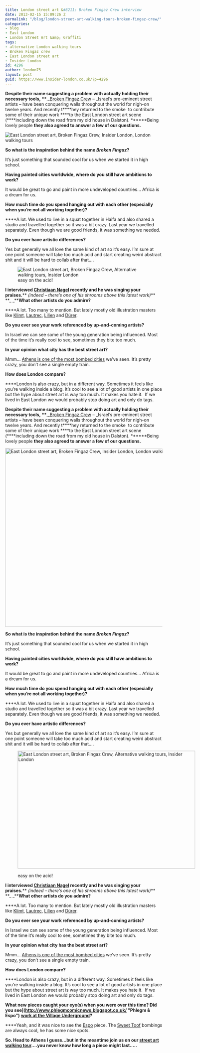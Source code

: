 ```yaml
---
title: London street art &#8211; Broken Fingaz Crew interview
date: 2013-02-15 15:09:26 Z
permalink: "/blog/london-street-art-walking-tours-broken-fingaz-crew/"
categories:
- blog
- East London
- London Street Art &amp; Graffiti
tags:
- alternative London walking tours
- Broken Fingaz crew
- East London street art
- Insider London
id: 4296
author: london75
layout: post
guid: https://www.insider-london.co.uk/?p=4296
---
```


****Despite their name suggesting a problem with actually holding their necessary tools, **[ ](http://brokenfingaz.com/ "Broken Fingaz Crew")****_[Broken Fingaz Crew](http://brokenfingaz.com/ "Broken Fingaz Crew") &#8211; _Israel&#8217;s pre-eminent street artists &#8211; have been conquering walls throughout the world for nigh-on twelve years. And recently t****hey returned to the smoke  to contribute some of their unique work ****to the East London street art scene (****including down the road from my old house in Dalston). ******Being lovely people ****they also agreed to answer a few of our questions.****

<img class="alignnone size-full wp-image-4309" alt="East London street art, Broken Fingaz Crew, Insider London, London walking tours" src="/wp-content/uploads/2013/02/BFC1A.jpg" />

**So what is the inspiration behind the name _Broken Fingaz_?**

It&#8217;s just something that sounded cool for us when we started it in high school.

**Having painted cities worldwide, where do you still have ambitions to work?**

It would be great to go and paint in more undeveloped countries… Africa is a dream for us.

**How much time do you spend hanging out with each other (especially when you&#8217;re not all working together)?**

****A lot. We used to live in a squat together in Haifa and also shared a studio and travelled together so it was a bit crazy. Last year we travelled separately. Even though we are good friends, it was something we needed.

**Do you ever have artistic differences?**

Yes but generally we all love the same kind of art so it&#8217;s easy. I’m sure at one point someone will take too much acid and start creating weird abstract shit and it will be hard to collab after that&#8230;.

<figure>
<img alt="East London street art, Broken Fingaz Crew, Alternative walking tours, Insider London" src="/wp-content/uploads/2013/02/BFC2A.jpg" />
<figcaption>easy on the acid!</figcaption></figure>

**I interviewed [Christiaan Nagel](/london-street-art-tours-christiaan-nage/ "Christiaan Nagel") recently and he was singing your praises.**** _(indeed – there’s one of his shrooms above this latest work)_** **_ _****What other artists do you admire?**

****A lot. Too many to mention. But lately mostly old illustration masters like [Klimt](http://www.klimt.com/en/gallery/women.html "Gustav Klimt"), [Lautrec](http://en.wikipedia.org/wiki/Henri_de_Toulouse-Lautrec "Lautrec"), [Lilien](http://en.wikipedia.org/wiki/File:Lilien,_efraim_moses_sketch_for_a_carpet.jpg "Efraim Lilien") and [Dürer](http://www.artcyclopedia.com/feature-2003-02.html "Dürer").

**Do you ever see your work referenced by up-and-coming artists?**

In Israel we can see some of the young generation being influenced. Most of the time it&#8217;s really cool to see, sometimes they bite too much.

**In your opinion what city has the best street art?**

Mmm… [Athens is one of the most bombed cities](http://www.youtube.com/watch?feature=fvwp&v=8cTHAznGYK4&NR=1 "Bombed Athens") we’ve seen. It&#8217;s pretty crazy, you don&#8217;t see a single empty train.

**How does London compare?**

****London is also crazy, but in a different way. Sometimes it feels like you’re walking inside a blog. It&#8217;s cool to see a lot of good artists in one place but the hype about street art is way too much. It makes you hate it.  If we lived in East London we would probably stop doing art and only do tags.

****Despite their name suggesting a problem with actually holding their necessary tools, **[ ](http://brokenfingaz.com/ "Broken Fingaz Crew")****_[Broken Fingaz Crew](http://brokenfingaz.com/ "Broken Fingaz Crew") &#8211; _Israel&#8217;s pre-eminent street artists &#8211; have been conquering walls throughout the world for nigh-on twelve years. And recently t****hey returned to the smoke  to contribute some of their unique work ****to the East London street art scene (****including down the road from my old house in Dalston). ******Being lovely people ****they also agreed to answer a few of our questions.****

<a href="/london-street-art-walking-tours-broken-fingaz-crew/" rel="attachment wp-att-4309"><img class="alignnone size-full wp-image-4309" alt="East London street art, Broken Fingaz Crew, Insider London, London walking tours" src="/wp-content/uploads/2013/02/BFC1A.jpg" width="569" height="574" /></a>

**So what is the inspiration behind the name _Broken Fingaz_?**

It&#8217;s just something that sounded cool for us when we started it in high school.

**Having painted cities worldwide, where do you still have ambitions to work?**

It would be great to go and paint in more undeveloped countries… Africa is a dream for us.

**How much time do you spend hanging out with each other (especially when you&#8217;re not all working together)?**

****A lot. We used to live in a squat together in Haifa and also shared a studio and travelled together so it was a bit crazy. Last year we travelled separately. Even though we are good friends, it was something we needed.

**Do you ever have artistic differences?**

Yes but generally we all love the same kind of art so it&#8217;s easy. I’m sure at one point someone will take too much acid and start creating weird abstract shit and it will be hard to collab after that&#8230;.<figure id="attachment_4341" style="width: 569px" class="wp-caption alignnone">

<a href="/london-street-art-walking-tours-broken-fingaz-crew/" rel="attachment wp-att-4341"><img class="size-full wp-image-4341" alt="East London street art, Broken Fingaz Crew, Alternative walking tours, Insider London" src="/wp-content/uploads/2013/02/BFC2A.jpg" width="569" height="378" /></a><figcaption class="wp-caption-text">easy on the acid!</figcaption></figure>

**I interviewed [Christiaan Nagel](/london-street-art-tours-christiaan-nage/ "Christiaan Nagel") recently and he was singing your praises.**** _(indeed – there’s one of his shrooms above this latest work)_** **_ _****What other artists do you admire?**

****A lot. Too many to mention. But lately mostly old illustration masters like [Klimt](http://www.klimt.com/en/gallery/women.html "Gustav Klimt"), [Lautrec](http://en.wikipedia.org/wiki/Henri_de_Toulouse-Lautrec "Lautrec"), [Lilien](http://en.wikipedia.org/wiki/File:Lilien,_efraim_moses_sketch_for_a_carpet.jpg "Efraim Lilien") and [Dürer](http://www.artcyclopedia.com/feature-2003-02.html "Dürer").

**Do you ever see your work referenced by up-and-coming artists?**

In Israel we can see some of the young generation being influenced. Most of the time it&#8217;s really cool to see, sometimes they bite too much.

**In your opinion what city has the best street art?**

Mmm… [Athens is one of the most bombed cities](http://www.youtube.com/watch?feature=fvwp&v=8cTHAznGYK4&NR=1 "Bombed Athens") we’ve seen. It&#8217;s pretty crazy, you don&#8217;t see a single empty train.

**How does London compare?**

****London is also crazy, but in a different way. Sometimes it feels like you’re walking inside a blog. It&#8217;s cool to see a lot of good artists in one place but the hype about street art is way too much. It makes you hate it.  If we lived in East London we would probably stop doing art and only do tags.

**What new pieces caught your eye(s) when you were over this time? Did you see](http://www.phlegmcomicnews.blogspot.co.uk/ "Phlegm & Espo")** **[work at the Village Underground](http://www.phlegmcomicnews.blogspot.co.uk/ "Phlegm & Espo")?**

****Yeah, and it was nice to see the [Espo](http://www.fecalface.com/SF/features-mainmenu-102/1736-steve-powers-a-love-letter-for-you "Steve Powers AKA Espo") piece. The [Sweet Toof](http://sweettoof.com/?gallery=street "Sweet Toof") bombings are always cool, he has some nice spots.

**So. Head to Athens I guess&#8230;but in the meantime join us on our [street art walking tour](https://www.insider-london.co.uk/tours/street-art-tour-london/ "Street Art walking tour")&#8230;.you never know how long a piece might last&#8230;..**
